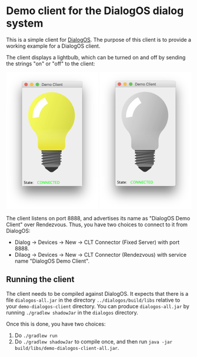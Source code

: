 # Demo client for the DialogOS dialog system

This is a simple client for
[DialogOS](https://github.com/coli-saar/dialogos).  The purpose of
this client is to provide a working example for a DialogOS client.

The client displays a lightbulb, which can be turned on and off by
sending the strings "on" or "off" to the client:

<img src="images/screenshot.png" width="250" /> <img src="images/screenshot-off.png" width="250" />


The client listens on port 8888, and advertises its name as "DialogOS
Demo Client" over Rendezvous. Thus, you have two choices to connect to
it from DialogOS:

* Dialog -> Devices -> New -> CLT Connector (Fixed Server) with port 8888.
* Dilaog -> Devices -> New -> CLT Connector (Rendezvous) with service name "DialogOS Demo Client".


## Running the client

The client needs to be compiled against DialogOS. It expects that
there is a file `dialogos-all.jar` in the directory
`../dialogos/build/libs` relative to your `demo-dialogos-client`
directory. You can produce `dialogos-all.jar` by running `./gradlew
shadowJar` in the `dialogos` directory.

Once this is done, you have two choices:

1. Do `./gradlew run`
2. Do `./gradlew shadowJar` to compile once, and then run `java -jar build/libs/demo-dialogos-client-all.jar`.


